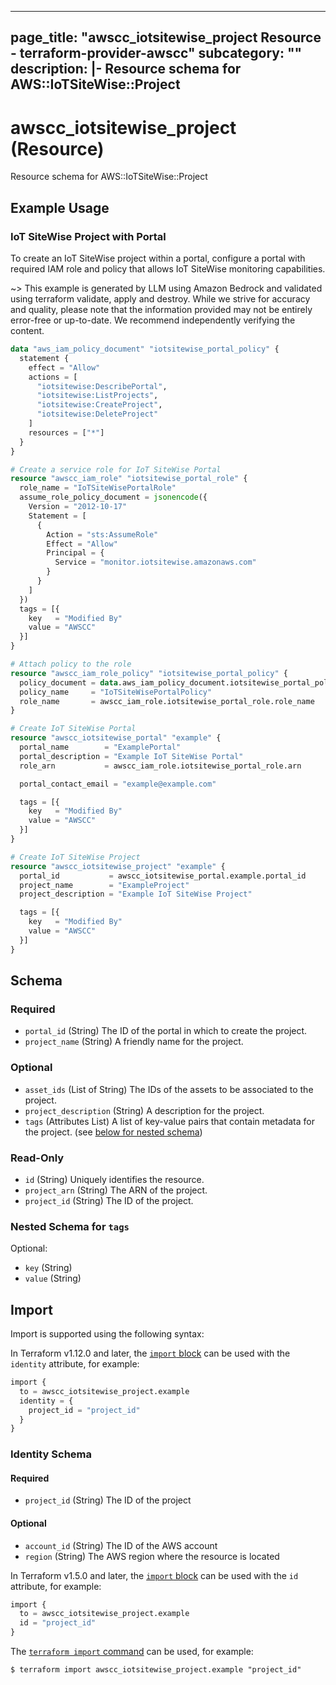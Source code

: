 
---
page_title: "awscc_iotsitewise_project Resource - terraform-provider-awscc"
subcategory: ""
description: |-
  Resource schema for AWS::IoTSiteWise::Project
---

# awscc_iotsitewise_project (Resource)

Resource schema for AWS::IoTSiteWise::Project

## Example Usage

### IoT SiteWise Project with Portal

To create an IoT SiteWise project within a portal, configure a portal with required IAM role and policy that allows IoT SiteWise monitoring capabilities.

~> This example is generated by LLM using Amazon Bedrock and validated using terraform validate, apply and destroy. While we strive for accuracy and quality, please note that the information provided may not be entirely error-free or up-to-date. We recommend independently verifying the content.

```terraform
data "aws_iam_policy_document" "iotsitewise_portal_policy" {
  statement {
    effect = "Allow"
    actions = [
      "iotsitewise:DescribePortal",
      "iotsitewise:ListProjects",
      "iotsitewise:CreateProject",
      "iotsitewise:DeleteProject"
    ]
    resources = ["*"]
  }
}

# Create a service role for IoT SiteWise Portal
resource "awscc_iam_role" "iotsitewise_portal_role" {
  role_name = "IoTSiteWisePortalRole"
  assume_role_policy_document = jsonencode({
    Version = "2012-10-17"
    Statement = [
      {
        Action = "sts:AssumeRole"
        Effect = "Allow"
        Principal = {
          Service = "monitor.iotsitewise.amazonaws.com"
        }
      }
    ]
  })
  tags = [{
    key   = "Modified By"
    value = "AWSCC"
  }]
}

# Attach policy to the role
resource "awscc_iam_role_policy" "iotsitewise_portal_policy" {
  policy_document = data.aws_iam_policy_document.iotsitewise_portal_policy.json
  policy_name     = "IoTSiteWisePortalPolicy"
  role_name       = awscc_iam_role.iotsitewise_portal_role.role_name
}

# Create IoT SiteWise Portal
resource "awscc_iotsitewise_portal" "example" {
  portal_name        = "ExamplePortal"
  portal_description = "Example IoT SiteWise Portal"
  role_arn           = awscc_iam_role.iotsitewise_portal_role.arn

  portal_contact_email = "example@example.com"

  tags = [{
    key   = "Modified By"
    value = "AWSCC"
  }]
}

# Create IoT SiteWise Project
resource "awscc_iotsitewise_project" "example" {
  portal_id           = awscc_iotsitewise_portal.example.portal_id
  project_name        = "ExampleProject"
  project_description = "Example IoT SiteWise Project"

  tags = [{
    key   = "Modified By"
    value = "AWSCC"
  }]
}
```

<!-- schema generated by tfplugindocs -->
## Schema

### Required

- `portal_id` (String) The ID of the portal in which to create the project.
- `project_name` (String) A friendly name for the project.

### Optional

- `asset_ids` (List of String) The IDs of the assets to be associated to the project.
- `project_description` (String) A description for the project.
- `tags` (Attributes List) A list of key-value pairs that contain metadata for the project. (see [below for nested schema](#nestedatt--tags))

### Read-Only

- `id` (String) Uniquely identifies the resource.
- `project_arn` (String) The ARN of the project.
- `project_id` (String) The ID of the project.

<a id="nestedatt--tags"></a>
### Nested Schema for `tags`

Optional:

- `key` (String)
- `value` (String)

## Import

Import is supported using the following syntax:

In Terraform v1.12.0 and later, the [`import` block](https://developer.hashicorp.com/terraform/language/import) can be used with the `identity` attribute, for example:

```terraform
import {
  to = awscc_iotsitewise_project.example
  identity = {
    project_id = "project_id"
  }
}
```

<!-- schema generated by tfplugindocs -->
### Identity Schema

#### Required

- `project_id` (String) The ID of the project

#### Optional

- `account_id` (String) The ID of the AWS account
- `region` (String) The AWS region where the resource is located

In Terraform v1.5.0 and later, the [`import` block](https://developer.hashicorp.com/terraform/language/import) can be used with the `id` attribute, for example:

```terraform
import {
  to = awscc_iotsitewise_project.example
  id = "project_id"
}
```

The [`terraform import` command](https://developer.hashicorp.com/terraform/cli/commands/import) can be used, for example:

```shell
$ terraform import awscc_iotsitewise_project.example "project_id"
```
